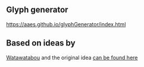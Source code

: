 ## Glyph generator

https://aaes.github.io/glyphGenerator/index.html

## Based on ideas by

<a href="https://www.reddit.com/user/watawatabou/">Watawatabou</a> and the original idea <a href="https://www.reddit.com/r/proceduralgeneration/comments/5wzo7j/monthly_challenge_16_march_2017_procedural_runes/">can be found here</a>

